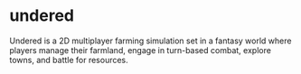 # undered
Undered is a 2D multiplayer farming simulation set in a fantasy world where players manage their farmland, engage in turn-based combat, explore towns, and battle for resources.
